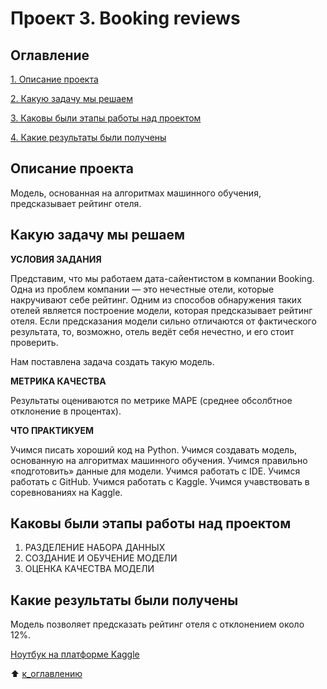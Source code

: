 # Проект 3. Booking reviews

## Оглавление
[1. Описание проекта](https://github.com/Terr14/SF_DS/tree/main/SF_DataScience_projects/PROJECT-3.%20EDA%20%2B%20Feature%20Engineering.%20%D0%A1%D0%BE%D1%80%D0%B5%D0%B2%D0%BD%D0%BE%D0%B2%D0%B0%D0%BD%D0%B8%D0%B5%20%D0%BD%D0%B0%20Kaggle/#Описание-проекта)

[2. Какую задачу мы решаем](https://github.com/Terr14/SF_DS/tree/main/SF_DataScience_projects/PROJECT-3.%20EDA%20%2B%20Feature%20Engineering.%20%D0%A1%D0%BE%D1%80%D0%B5%D0%B2%D0%BD%D0%BE%D0%B2%D0%B0%D0%BD%D0%B8%D0%B5%20%D0%BD%D0%B0%20Kaggle/#Какую-задачу-мы-решаем)

[3. Каковы были этапы работы над проектом](https://github.com/Terr14/SF_DS/tree/main/SF_DataScience_projects/PROJECT-3.%20EDA%20%2B%20Feature%20Engineering.%20%D0%A1%D0%BE%D1%80%D0%B5%D0%B2%D0%BD%D0%BE%D0%B2%D0%B0%D0%BD%D0%B8%D0%B5%20%D0%BD%D0%B0%20Kaggle/#Каковы-были-этапы-работы-над-проектом)

[4. Какие результаты были получены](https://github.com/Terr14/SF_DS/tree/main/SF_DataScience_projects/PROJECT-3.%20EDA%20%2B%20Feature%20Engineering.%20%D0%A1%D0%BE%D1%80%D0%B5%D0%B2%D0%BD%D0%BE%D0%B2%D0%B0%D0%BD%D0%B8%D0%B5%20%D0%BD%D0%B0%20Kaggle/#Какие-результаты-были-получены)

## Описание проекта

Модель, основанная на алгоритмах машинного обучения, предсказывает рейтинг отеля.

## Какую задачу мы решаем
**УСЛОВИЯ ЗАДАНИЯ**

Представим, что мы работаем дата-сайентистом в компании Booking. Одна из проблем компании — это нечестные отели, которые накручивают себе рейтинг. Одним из способов обнаружения таких отелей является построение модели, которая предсказывает рейтинг отеля. Если предсказания модели сильно отличаются от фактического результата, то, возможно, отель ведёт себя нечестно, и его стоит проверить.

Нам поставлена задача создать такую модель. 

**МЕТРИКА КАЧЕСТВА**

Результаты оцениваются по метрике MAPE (среднее обсолбтное отклонение в процентах).

**ЧТО ПРАКТИКУЕМ**

Учимся писать хороший код на Python.
Учимся создавать модель, основанную на алгоритмах машинного обучения.
Учимся правильно «подготовить» данные для модели.
Учимся работать с IDE.
Учимся работать с GitHub.
Учимся работать с Kaggle.
Учимся учавствовать в соревнованиях на Kaggle.


## Каковы были этапы работы над проектом

1. РАЗДЕЛЕНИЕ НАБОРА ДАННЫХ
2. СОЗДАНИЕ И ОБУЧЕНИЕ МОДЕЛИ
3. ОЦЕНКА КАЧЕСТВА МОДЕЛИ

## Какие результаты были получены
Модель позволяет предсказать рейтинг отеля с отклонением около 12%.

[Ноутбук на платформе Kaggle](https://www.kaggle.com/code/jahorkandratovi/booking-reviews-predict-solution)

:arrow_up: [к_оглавлению](https://github.com/Terr14/SF_DS/blob/main/SF_DataScience_projects/Project%201/README.md/#Оглавление)